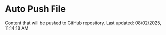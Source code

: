 # Auto Push File

Content that will be pushed to GitHub repository.
Last updated: 08/02/2025, 11:14:18 AM